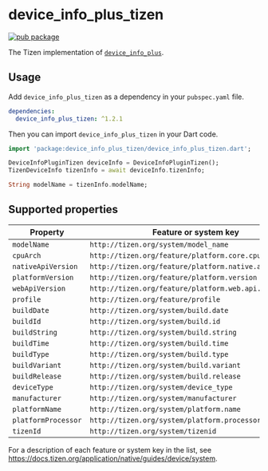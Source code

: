 # device_info_plus_tizen

[![pub package](https://img.shields.io/pub/v/device_info_plus_tizen.svg)](https://pub.dev/packages/device_info_plus_tizen)

The Tizen implementation of [`device_info_plus`](https://pub.dev/packages/device_info_plus).

## Usage

Add `device_info_plus_tizen` as a dependency in your `pubspec.yaml` file.

```yaml
dependencies:
  device_info_plus_tizen: ^1.2.1
```

Then you can import `device_info_plus_tizen` in your Dart code.

```dart
import 'package:device_info_plus_tizen/device_info_plus_tizen.dart';

DeviceInfoPluginTizen deviceInfo = DeviceInfoPluginTizen();
TizenDeviceInfo tizenInfo = await deviceInfo.tizenInfo;

String modelName = tizenInfo.modelName;
```

## Supported properties

| Property | Feature or system key |
|-|-|
| `modelName` | `http://tizen.org/system/model_name` |
| `cpuArch` | `http://tizen.org/feature/platform.core.cpu.arch` |
| `nativeApiVersion` | `http://tizen.org/feature/platform.native.api.version` |
| `platformVersion` | `http://tizen.org/feature/platform.version` |
| `webApiVersion` | `http://tizen.org/feature/platform.web.api.version` |
| `profile` | `http://tizen.org/feature/profile` |
| `buildDate` | `http://tizen.org/system/build.date` |
| `buildId` | `http://tizen.org/system/build.id` |
| `buildString` | `http://tizen.org/system/build.string` |
| `buildTime` | `http://tizen.org/system/build.time` |
| `buildType` | `http://tizen.org/system/build.type` |
| `buildVariant` | `http://tizen.org/system/build.variant` |
| `buildRelease` | `http://tizen.org/system/build.release` |
| `deviceType` | `http://tizen.org/system/device_type` |
| `manufacturer` | `http://tizen.org/system/manufacturer` |
| `platformName` | `http://tizen.org/system/platform.name` |
| `platformProcessor` | `http://tizen.org/system/platform.processor` |
| `tizenId` | `http://tizen.org/system/tizenid` |

For a description of each feature or system key in the list, see https://docs.tizen.org/application/native/guides/device/system.
